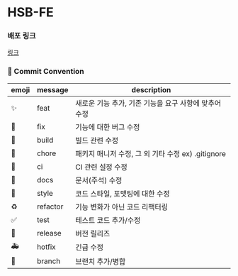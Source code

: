 # HSB-FE

### 배포 링크
<a href="https://develop--comfy-semifreddo-320d68.netlify.app/" target="_blank">링크</a>

### 📌 Commit Convention
| emoji | message | description |
| --- | --- | --- |
| :sparkles: | feat | 새로운 기능 추가, 기존 기능을 요구 사항에 맞추어 수정 |
| :bug: | fix | 기능에 대한 버그 수정 |
| :green_heart: | build | 빌드 관련 수정 |
| :pushpin: | chore | 패키지 매니저 수정, 그 외 기타 수정 ex) .gitignore |
| :construction_worker: | ci | CI 관련 설정 수정 |
| :closed_book: | docs | 문서(주석) 수정 |
| :art: | style | 코드 스타일, 포맷팅에 대한 수정 |
| :recycle: | refactor | 기능 변화가 아닌 코드 리팩터링 |
| :white_check_mark: | test | 테스트 코드 추가/수정 |
| :bookmark: | release | 버전 릴리즈 |
| :ambulance: | hotfix | 긴급 수정 |
| :twisted_rightwards_arrows: | branch | 브랜치 추가/병합 |

